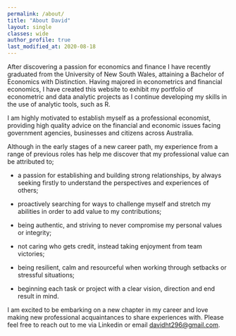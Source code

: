 ```yaml
---
permalink: /about/
title: "About David"
layout: single
classes: wide
author_profile: true
last_modified_at: 2020-08-18
---
```


After discovering a passion for economics and finance I have recently graduated from the University of New South Wales, attaining a Bachelor of Economics with Distinction. Having majored in econometrics and financial economics, I have created this website to exhibit my portfolio of econometric and data analytic projects as I continue developing my skills in the use of analytic tools, such as R. 

I am highly motivated to establish myself as a professional economist, providing high quality advice on the financial and economic issues facing government agencies, businesses and citizens across Australia.

Although in the early stages of a new career path, my experience from a range of previous roles has help me discover that my professional value can be attributed to;

- a passion for establishing and building strong relationships, by always seeking firstly to understand the perspectives and experiences of others;

- proactively searching for ways to challenge myself and stretch my abilities in order to add value to my contributions;

- being authentic, and striving to never compromise my personal values or integrity;

- not caring who gets credit, instead taking enjoyment from team victories;

- being resilient, calm and resourceful when working through setbacks or stressful situations;

- beginning each task or project with a clear vision, direction and end result in mind.

I am excited to be embarking on a new chapter in my career and love making new professional acquaintances to share experiences with. Please feel free to reach out to me via Linkedin or email davidht296@gmail.com.
